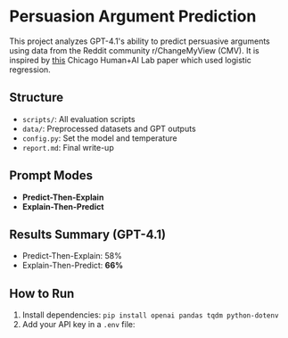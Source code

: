 # Persuasion Argument Prediction

This project analyzes GPT-4.1's ability to predict persuasive arguments using data from the Reddit community r/ChangeMyView (CMV). It is inspired by [this](https://chenhaot.com/pubs/winning-arguments.pdf) Chicago Human+AI Lab paper which used logistic regression.
## Structure

- `scripts/`: All evaluation scripts
- `data/`: Preprocessed datasets and GPT outputs
- `config.py`: Set the model and temperature
- `report.md`: Final write-up

## Prompt Modes

- **Predict-Then-Explain**  
- **Explain-Then-Predict**

## Results Summary (GPT-4.1)
- Predict-Then-Explain: 58%
- Explain-Then-Predict: **66%**

## How to Run

1. Install dependencies: `pip install openai pandas tqdm python-dotenv`
2. Add your API key in a `.env` file:
